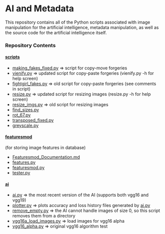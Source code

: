 # AI and Metadata
This repository contains all of the Python scripts associated with image manipulation for the artificial intelligence, metadata manipulation, as well as the source code for the artificial intelligence itself.

### Repository Contents
#### [scripts](scripts/)
- [making_fakes_fixed.py](scripts/making_fakes_fixed.py) ⇒ script for copy-move forgeries
- [vienify.py](scripts/vienify.py) ⇒ updated script for copy-paste forgeries (vienify.py -h for help screen)
- [fightgirl_fakes.py](scripts/fightgirl_fakes.py) ⇒ old script for copy-paste forgeries (see comments in script)
- [resize.py](scripts/resize.py) ⇒ updated script for resizing images (resize.py -h for help screen)
- [resize_imgs.py](scripts/resize_imgs.py) ⇒ old script for resizing images
- [find_sizes.py](scripts/find_sizes.py)
- [rot_67.py](scripts/rot_67.py)
- [transposed_fixed.py](scripts/transposed_fixed.py)
- [greyscale.py](scripts/greyscale.py)
#### [featuresmod](scripts/featuresmod/)
(for storing image features in database)
- [Featuresmod_Documentation.md](scripts/featuresmod/Featuresmod_Documentation.md)
- [features.py](scripts/featuresmod/features.py)
- [featuresmod.py](scripts/featuresmod/featuresmod.py)
- [tester.py](scripts/featuresmod/tester.py)
#### [ai](ai/)
- [ai.py](ai/ai.py) ⇒ the most recent version of the AI (supports both vgg16 and vgg19)
- [plotter.py](ai/plotter.py) ⇒ plots accuracy and loss history files generated by [ai.py](ai/ai.py)
- [remove_empty.py](ai/remove_empty.py) ⇒ the AI cannot handle images of size 0, so this script removes them from a directory
- [vgg16a_load_images.py](ai/vgg16a_load_images.py) ⇒ load images for vgg16 alpha
- [vgg16_alpha.py](ai/vgg16_alpha.py) ⇒ original vgg16 algorithm test
